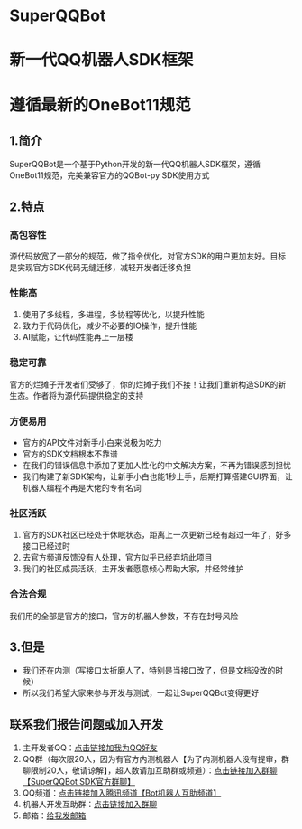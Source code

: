 # SuperQQBot
# 新一代QQ机器人SDK框架
# 遵循最新的OneBot11规范
## 1.简介
SuperQQBot是一个基于Python开发的新一代QQ机器人SDK框架，遵循OneBot11规范，完美兼容官方的QQBot-py SDK使用方式
## 2.特点
### 高包容性
源代码放宽了一部分的规范，做了指令优化，对官方SDK的用户更加友好。目标是实现官方SDK代码无缝迁移，减轻开发者迁移负担
### 性能高
1. 使用了多线程，多进程，多协程等优化，以提升性能
2. 致力于代码优化，减少不必要的IO操作，提升性能
3. AI赋能，让代码性能再上一层楼
### 稳定可靠
官方的烂摊子开发者们受够了，你的烂摊子我们不接！让我们重新构造SDK的新生态。作者将为源代码提供稳定的支持
### 方便易用
- 官方的API文件对新手小白来说极为吃力
- 官方的SDK文档根本不靠谱
- 在我们的错误信息中添加了更加人性化的中文解决方案，不再为错误感到担忧
- 我们构建了新SDK架构，让新手小白也能1秒上手，后期打算搭建GUI界面，让机器人编程不再是大佬的专有名词
### 社区活跃
1. 官方的SDK社区已经处于休眠状态，距离上一次更新已经有超过一年了，好多接口已经过时
2. 去官方频道反馈没有人处理，官方似乎已经弃坑此项目
3. 我们的社区成员活跃，主开发者愿意倾心帮助大家，并经常维护
### 合法合规
我们用的全部是官方的接口，官方的机器人参数，不存在封号风险
## 3.但是
- 我们还在内测（写接口太折磨人了，特别是当接口改了，但是文档没改的时候）
- 所以我们希望大家来参与开发与测试，一起让SuperQQBot变得更好
## 联系我们报告问题或加入开发
1. 主开发者QQ：[点击链接加我为QQ好友](https://qm.qq.com/q/xcLUNrdwwo)
2. QQ群（每次限20人，因为有官方内测机器人【为了内测机器人没有提审，群聊限制20人，敬请谅解】，超人数请加互助群或频道）：[点击链接加入群聊【SuperQQBot SDK官方群聊】](https://qm.qq.com/q/xRKUN02st)
3. QQ频道：[点击链接加入腾讯频道【Bot机器人互助频道】](https://pd.qq.com/s/5lx2mz4dh)
4. 机器人开发互助群：[点击链接加入群聊](https://qm.qq.com/q/POilUp1kUq)
5. 邮箱：[给我发邮箱](mailto:trustedinster@outlook.com)